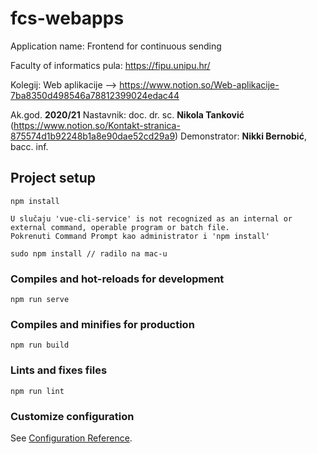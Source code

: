 # fcs-webapps
Application name:
Frontend for continuous sending

Faculty of informatics pula:
https://fipu.unipu.hr/

Kolegij:
Web aplikacije --> https://www.notion.so/Web-aplikacije-7ba8350d498546a78812399024edac44

Ak.god. **2020/21**
Nastavnik: doc. dr. sc. **Nikola Tanković** (https://www.notion.so/Kontakt-stranica-875574d1b92248b1a8e90dae52cd29a9)
Demonstrator: **Nikki Bernobić**, bacc. inf.

## Project setup
```
npm install

U slučaju 'vue-cli-service' is not recognized as an internal or external command, operable program or batch file.
Pokrenuti Command Prompt kao administrator i 'npm install'

sudo npm install // radilo na mac-u
```

### Compiles and hot-reloads for development
```
npm run serve
```

### Compiles and minifies for production
```
npm run build
```

### Lints and fixes files
```
npm run lint
```

### Customize configuration
See [Configuration Reference](https://cli.vuejs.org/config/).